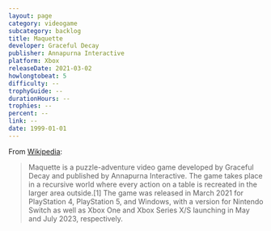 ```yaml
---
layout: page
category: videogame
subcategory: backlog
title: Maquette
developer: Graceful Decay
publisher: Annapurna Interactive
platform: Xbox
releaseDate: 2021-03-02
howlongtobeat: 5
difficulty: --
trophyGuide: --
durationHours: --
trophies: --
percent: --
link: --
date: 1999-01-01
---
```


From [Wikipedia](https://en.wikipedia.org/wiki/Maquette_(video_game)):

> Maquette is a puzzle-adventure video game developed by Graceful Decay and published by Annapurna Interactive. The game takes place in a recursive world where every action on a table is recreated in the larger area outside.[1] The game was released in March 2021 for PlayStation 4, PlayStation 5, and Windows, with a version for Nintendo Switch as well as Xbox One and Xbox Series X/S launching in May and July 2023, respectively.
